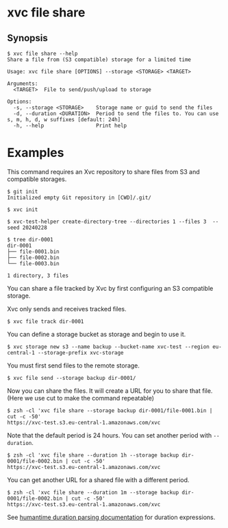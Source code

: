 # xvc file share

## Synopsis

```console
$ xvc file share --help
Share a file from (S3 compatible) storage for a limited time

Usage: xvc file share [OPTIONS] --storage <STORAGE> <TARGET>

Arguments:
  <TARGET>  File to send/push/upload to storage

Options:
  -s, --storage <STORAGE>    Storage name or guid to send the files
  -d, --duration <DURATION>  Period to send the files to. You can use s, m, h, d, w suffixes [default: 24h]
  -h, --help                 Print help

```

# Examples

This command requires an Xvc repository to share files from S3 and compatible storages.

```console
$ git init
Initialized empty Git repository in [CWD]/.git/

$ xvc init

$ xvc-test-helper create-directory-tree --directories 1 --files 3  --seed 20240228

$ tree dir-0001
dir-0001
├── file-0001.bin
├── file-0002.bin
└── file-0003.bin

1 directory, 3 files

```

You can share a file tracked by Xvc by first configuring an S3 compatible storage.

Xvc only sends and receives tracked files.

```console
$ xvc file track dir-0001
```

You can define a storage bucket as storage and begin to use it.

```console
$ xvc storage new s3 --name backup --bucket-name xvc-test --region eu-central-1 --storage-prefix xvc-storage

```

You must first send files to the remote storage.

```console
$ xvc file send --storage backup dir-0001/
```

Now you can share the files. It will create a URL for you to share that file. (Here we use cut to make the command repeatable)

```console
$ zsh -cl 'xvc file share --storage backup dir-0001/file-0001.bin | cut -c -50'
https://xvc-test.s3.eu-central-1.amazonaws.com/xvc

```

Note that the default period is 24 hours. You can set another period with `--duration`.

```console
$ zsh -cl 'xvc file share --duration 1h --storage backup dir-0001/file-0002.bin | cut -c -50'
https://xvc-test.s3.eu-central-1.amazonaws.com/xvc

```

You can get another URL for a shared file with a different period.

```console
$ zsh -cl 'xvc file share --duration 1m --storage backup dir-0001/file-0002.bin | cut -c -50'
https://xvc-test.s3.eu-central-1.amazonaws.com/xvc

```

See [humantime duration parsing
documentation](https://docs.rs/humantime/latest/humantime/fn.parse_duration.html)
for duration expressions.
